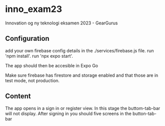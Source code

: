 # inno_exam23
Innovation og ny teknologi eksamen 2023 - GearGurus
## Configuration
add your own firebase config details in the ./services/firebase.js file.
run 'npm install'.
run 'npx expo start'.

The app should then be accesible in Expo Go

Make sure firebase has firestore and storage enabled and that those are in test mode, not production.

## Content
The app opens in a sign in or register view.
In this stage the buttom-tab-bar will not display.
After signing in you should five screens in the button-tab-bar